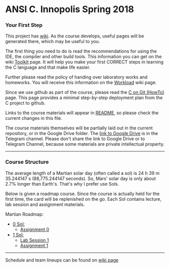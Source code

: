 # ANSI C. Innopolis Spring 2018

### Your First Step
This project has [wiki](https://github.com/cubazis/inno_ansic_spring/wiki).
As the course develops, useful pages will be generated there, which may be useful to you.

The first thing you need to do is read the recommendations for using the IDE, the compiler and other build tools. This information you can get on the wiki [Toolkit](https://github.com/cubazis/inno_ansic_spring/wiki/Toolkit) page.
It will help you make your first CORRECT steps in learning the C language and that make life easier.

Further please read the policy of handing over laboratory works and homeworks. You will receive this information on the [Workload](https://github.com/cubazis/inno_ansic_spring/wiki/Workload) wiki page.

Since we use github as part of the course, please read the [C on Git (HowTo)](https://github.com/cubazis/inno_ansic_spring/wiki/C-on-Git-(HowTo)) page. This page provides a minimal step-by-step deployment plan from the C project to github.


Links to the course materials will appear in [README](https://github.com/cubazis/inno_ansic_spring/blob/master/README.md), so please check the current changes in this file.

The course materials themselves will be partially laid out in the current repository, or in the Google Drive folder. 
The [link to Google Drive](https://github.com/cubazis/inno_ansic_spring/blob/master/imgs/ahahah.gif) is in the Telegram channel. 
Please don't share the link to Google Drive or to Telegram Channel, because some materials are private intellectual property.

___

### Course Structure
The average length of a Martian solar day (often called a sol) is 24 h 39 m 35.244147 s (88,775.244147 seconds). So, Mars' solar day is only about 2.7% longer than Earth's. That's why I prefer use Sols.

Below is given a roadmap course. Since the course is actually held for the first time, the card will be replenished on the go.
Each Sol contains lecture, lab session and assignment materials. 

Martian Roadmap:
- [0 Sol: ](lectures/lecture1.pdf)
    - [Assignment 0](assignments/ha-0/README.md)
- [1 Sol: ](lectures/)
    - [Lab Session 1](labs/)
    - [Assignment 1](assignments/)
    
___

Schedule and team lineups can be found on [wiki page](https://github.com/cubazis/inno_ansic_spring/wiki/Schedule-&-lineups
)

